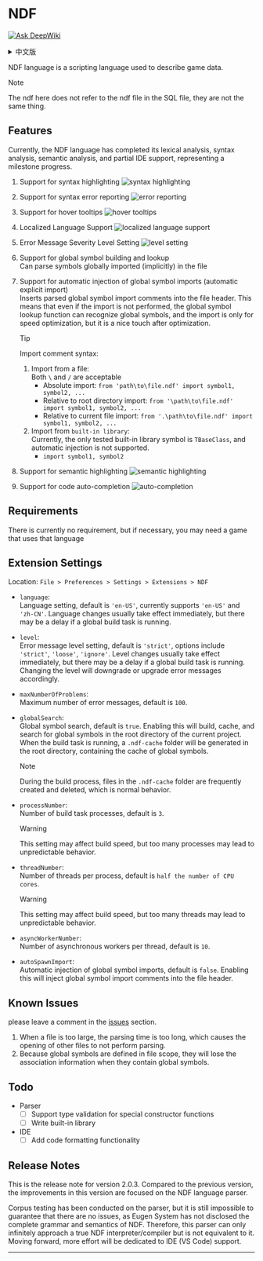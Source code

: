 # NDF

[![Ask DeepWiki](https://deepwiki.com/badge.svg)](https://deepwiki.com/edoCsItahW/ndf)

<details>
<summary>中文版</summary>
NDF语言是一种用于描述游戏数据的脚本语言。

> [!NOTE]
> 这里的ndf并非指SQL文件中的ndf文件,它们不是同一个东西。

## 特性

目前,NDF语言已经完成了它的词法分析、语法分析、语义分析、IDE支持(部分)等重要轮子。这是一个里程碑式的进展。

1. 支持语法高亮
   ![syntax highlighting](./static/highlight.png)

2. 支持语法错误提示
   ![error reporting](./static/report.png)

3. 支持悬停提示
   ![hover tooltips](./static/hover.png)

4. 本地化语言支持
   ![localized language support](./static/locale.png)

5. 错误提示等级设置
   ![level setting](./static/level.png)

6. 支持全局符号构建和查找  
   可以解析文件中通过全局(未显式)导入的符号

7. 支持自动注入全局符号导入(自动显式导入)  
   将已解析的全局符号的导入注释插入到文件的头部。即使不导入，全局符号查找功能也能识别全局符号，
   导入只是为了加快解析速度，但在优化后只是锦上添花。

   > [!TIP]  
   > 导入注释语法:
   > 1. 从文件中导入:   
   >    `\`和`/`皆可
   >    - 绝对导入: `from 'path\to\file.ndf' import symbol1, symbol2, ...`
   >    - 相对根目录导入: `from '\path\to\file.ndf' import symbol1, symbol2, ...`
   >    - 相对当前文件导入: `from '.\path\to\file.ndf' import symbol1, symbol2, ...`
   > 2. 从`内置库`导入:  
   >    目前测试的内置库符号只有`TBaseClass`,且暂不支持自动注入
   >    - `import symbol1, symbol2`

8. 支持语义高亮
   ![semantic highlighting](./static/semantic.png)

9. 支持代码自动补全  
   ![auto-completion](./static/completion.png)

## 依赖

暂时没有依赖,如果非要说有的话,你可能需要一款使用该语言的游戏

## 扩展设置

设置位置: `文件 > 首选项 > 设置 > 用户 > 扩展 > NDF`

- `language`:  
  语言设置,默认为'en-US',目前仅支持'en-US'和'zh-CN'。一般切换语言后即刻生效,在全局构建任务正在运行的情况下可能会有延迟。

- `level`:  
  错误提示等级设置,默认为'strict',可选'strict', 'loose', 'ignore'。一般切换等级后即刻生效,在全局构建任务正在运行的情况下可能会有延迟。切换后错误提示将会降级或升级。

- `maxNumberOfProblems`:  
  最大错误提示数量,默认为100。

- `globalSearch`:  
  全局符号搜索,默认为true。开启后将会在当前项目根目录下构建、缓存和查找全局符号。
  当构建任务运行时,根目录下会生成`.ndf-cache`文件夹,里面包含了全局符号的缓存。

  > [!NOTE]
  > 在构建期间,`.ndf-cache`文件夹中文件频繁创建和删除,这是正常现象

- `processNumber`:  
  构建任务进程数,默认为3。
  > [!WARNING]
  > 该设置可能会影响构建速度,但过多可能会导致不可预期的现象.

- `threadNumber`:  
  每一个进程的线程数,默认为当前`CPU核数/2`。
  > [!WARNING]
  > 该设置可能会影响构建速度,但过多可能会导致不可预期的现象.

- `asyncWorkerNumber`:  
  每个线程的异步工作者数,默认为`10`。

- `autoSpawnImport`:  
  自动注入全局符号导入,默认为`true`。开启后将会在文件头部注入全局符号导入注释。

## 已知问题

暂时没有已知问题,但如果有的话,请在[issues](https://github.com/edoCsItahW/ndf/issues)中留言。

1. 在文件过大时，解析时长过于漫长，导致打开其它文件时不会进行解析。  
2. 由于全局符号是在解析时是在文件作用域内进行的，所以在其定义中包含全局符号时，将会丧失关联信息。

## 待办事项

- 解析器
    - [ ] 支持特殊构造函数的类型验证
    - [ ] 编写内置库

- IDE
    - [ ] 添加自动补全功能
    - [ ] 添加代码格式化功能

## 发布说明

这是版本2.0.3的发布说明。对比上一个版本该版本的开放时间都在NDF的语言分析器上。
同时已经对分析器进行了语料测试,但是依然无法保证完全没有问题,因为Eugen System没有公布NDF的完整语法和语义。
所以该分析器只能无限的接近真正的NDF解释/编译器,但不等于它。并且接下来会将更多精力放在IDE(VS Code)的支持上。


</details>

NDF language is a scripting language used to describe game data.

> [!NOTE]
> The ndf here does not refer to the ndf file in the SQL file, they are not the same thing.

## Features

Currently, the NDF language has completed its lexical analysis, syntax analysis, semantic analysis, and partial IDE
support, representing a milestone progress.

1. Support for syntax highlighting
   ![syntax highlighting](./static/highlight.png)

2. Support for syntax error reporting
   ![error reporting](./static/report.png)

3. Support for hover tooltips
   ![hover tooltips](./static/hover.png)

4. Localized Language Support
   ![localized language support](./static/locale.png)

5. Error Message Severity Level Setting
   ![level setting](./static/level.png)

6. Support for global symbol building and lookup  
   Can parse symbols globally imported (implicitly) in the file

7. Support for automatic injection of global symbol imports (automatic explicit import)  
   Inserts parsed global symbol import comments into the file header. This means that even if the import is not
   performed, the global symbol lookup function can recognize global symbols, and the import is only for speed optimization,
   but it is a nice touch after optimization.

   > [!TIP]
   > Import comment syntax:
   > 1. Import from a file:   
   >    Both `\` and `/` are acceptable
   >    - Absolute import: `from 'path\to\file.ndf' import symbol1, symbol2, ...`
   >    - Relative to root directory import: `from '\path\to\file.ndf' import symbol1, symbol2, ...`
   >    - Relative to current file import: `from '.\path\to\file.ndf' import symbol1, symbol2, ...`
   > 2. Import from `built-in library`:  
   >    Currently, the only tested built-in library symbol is `TBaseClass`, and automatic injection is not supported.
   >    - `import symbol1, symbol2`

8. Support for semantic highlighting
   ![semantic highlighting](./static/semantic.png)

9. Support for code auto-completion
   ![auto-completion](./static/completion.png)

## Requirements

There is currently no requirement, but if necessary, you may need a game that uses that language

## Extension Settings

Location: `File > Preferences > Settings > Extensions > NDF`

- `language`:  
  Language setting, default is `'en-US'`, currently supports `'en-US'` and `'zh-CN'`. Language changes usually take
  effect immediately, but there may be a delay if a global build task is running.

- `level`:  
  Error message level setting, default is `'strict'`, options include `'strict'`, `'loose'`, `'ignore'`. Level changes
  usually take effect immediately, but there may be a delay if a global build task is running. Changing the level will
  downgrade or upgrade error messages accordingly.

- `maxNumberOfProblems`:  
  Maximum number of error messages, default is `100`.

- `globalSearch`:  
  Global symbol search, default is `true`. Enabling this will build, cache, and search for global symbols in the root
  directory of the current project.
  When the build task is running, a `.ndf-cache` folder will be generated in the root directory, containing the cache of
  global symbols.

  > [!NOTE]
  > During the build process, files in the `.ndf-cache` folder are frequently created and deleted, which is normal behavior.

- `processNumber`:  
  Number of build task processes, default is `3`.
  > [!WARNING]
  > This setting may affect build speed, but too many processes may lead to unpredictable behavior.

- `threadNumber`:  
  Number of threads per process, default is `half the number of CPU cores`.
  > [!WARNING]
  > This setting may affect build speed, but too many threads may lead to unpredictable behavior.

- `asyncWorkerNumber`:  
  Number of asynchronous workers per thread, default is `10`.

- `autoSpawnImport`:  
  Automatic injection of global symbol imports, default is `false`. Enabling this will inject global symbol import
  comments into the file header.

## Known Issues

please leave a comment in the [issues](https://github.com/edoCsItahW/ndf/issues) section.

1. When a file is too large, the parsing time is too long, which causes the opening of other files to not perform parsing.
2. Because global symbols are defined in file scope, they will lose the association information when they contain global
   symbols.

## Todo

- Parser
    - [ ] Support type validation for special constructor functions
    - [ ] Write built-in library

- IDE
    - [ ] Add code formatting functionality

## Release Notes

This is the release note for version 2.0.3. Compared to the previous version, the improvements in this version are
focused on the NDF language parser.

Corpus testing has been conducted on the parser, but it is still impossible to guarantee that there are no issues, as
Eugen System has not disclosed the complete grammar and semantics of NDF.
Therefore, this parser can only infinitely approach a true NDF interpreter/compiler but is not equivalent to it. Moving
forward, more effort will be dedicated to IDE (VS Code) support.

---
